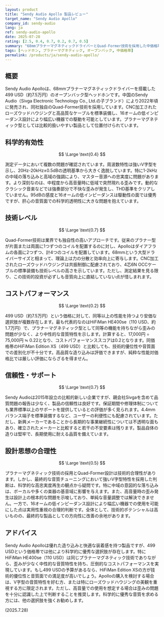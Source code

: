 ```yaml
---
layout: product
title: "Sendy Audio Apollo 製品レビュー"
target_name: "Sendy Audio Apollo"
company_id: sendy-audio
lang: ja
ref: sendy-audio-apollo
date: 2025-07-28
rating: [2.5, 0.4, 0.7, 0.2, 0.7, 0.5]
summary: "68mmプラナーマグネティックドライバーとQuad-Former技術を採用した中価格帯ヘッドホン。優れた造り込みと快適性を持つが、高音量時の歪みや強いV字型音質特性により科学的有効性に課題を抱える。"
tags: [ヘッドホン, プラナーマグネティック, オープンバック, 中価格帯]
permalink: /products/ja/sendy-audio-apollo/
---
```


## 概要

Sendy Audio Apolloは、68mmプラナーマグネティックドライバーを搭載した499 USD（約7.5万円）のオープンバック型ヘッドホンです。中国のSendy Audio（Sivga Electronic Technology Co., Ltd.の子ブランド）により2022年頃に発売され、同社独自のQuad-Former技術を採用しています。CNC加工されたローズウッドハウジングと高品質なケーブルを標準装備し、16オームの低インピーダンス設計により幅広い機器での駆動を可能としています。プラナーマグネティック型としては比較的扱いやすい製品として位置付けられています。

## 科学的有効性

$$ \Large \text{0.4} $$

測定データにおいて複数の問題が確認されています。周波数特性は強いV字型を示し、20Hz-20kHz±0.5dBの透明基準から大きく逸脱しています。特に1-2kHzの中域の落ち込みと高域の強調により、マスター音源への忠実度に問題があります。より深刻なのは、中程度から高音量時に低域で突然現れる歪みです。動的なクラシック音楽などでは強奏部分で不快な歪みが発生し、THD基準をクリアしていません。95dBの感度と16オームの低インピーダンスは駆動性の面では優秀ですが、肝心の音質面での科学的透明性に大きな問題を抱えています。

## 技術レベル

$$ \Large \text{0.7} $$

Quad-Former技術は業界でも独自性の高いアプローチです。従来のプラナー型が片面または両面に1つずつのコイルを配置するのに対し、Apolloはダイアフラムの各面に2つずつ、計4つのコイルを配置しています。68mmという大型ドライバーサイズと相まって、理論上は力の分散と効率向上に寄与します。CNC加工されたローズウッドハウジングは共振制御に配慮されており、4芯6N OCCケーブルの標準装備も技術レベルの高さを示しています。ただし、測定結果を見る限り、この技術的投資が必ずしも音質向上に直結していない点が惜しまれます。

## コストパフォーマンス

$$ \Large \text{0.2} $$

499 USD（約7.5万円）という価格に対して、同等以上の性能を持つより安価な選択肢が複数存在します。最も代表的なのはHiFiMan HE400se（110 USD、約1.7万円）で、プラナーマグネティック型として同等の機能を持ちながら歪みの問題が少なく、より中性的な音質特性を示します。計算すると、17,000円 ÷ 75,000円 ≒ 0.22となり、コストパフォーマンススコアは0.2となります。同価格帯のHiFiMan Edition XS（499 USD）と比較しても、技術的優位性や音質面での差別化が不十分です。高品質な造り込みは評価できますが、純粋な性能対価格比では厳しい評価にならざるを得ません。

## 信頼性・サポート

$$ \Large \text{0.7} $$

Sendy Audioは2015年設立の比較的新しい企業ですが、親会社Sivgaを含めて品質問題の報告は少なく、製品の信頼性は良好です。保証期間や修理体制についても業界標準以上のサポートを提供しているとの評価が多く見られます。4.4mmバランス端子を標準装備するなど、ユーザーの利便性にも配慮されています。ただし、新興メーカーであることから長期的な事業継続性については不透明な面もあり、確立されたメーカーと比較すると若干の不安要素は残ります。製品自体の造りは堅牢で、長期使用に耐える品質を備えています。

## 設計思想の合理性

$$ \Large \text{0.5} $$

プラナーマグネティック技術の採用とQuad-Former設計は技術的合理性があります。しかし、最終的な音質チューニングにおいて強いV字型特性を採用した判断は、科学的な高忠実度再生の観点から疑問です。特に中域の意図的な落ち込みは、ボーカルや多くの楽器の基音域に影響を与えます。また、高音量時の歪み発生は設計上の根本的な問題を示唆しており、単純な音量調整では解決できません。一方で、16オームの低インピーダンス設計により幅広い機器での使用を可能にした点は実用性重視の合理的判断です。全体として、技術的ポテンシャルは高いものの、最終的な製品としての方向性に改善の余地があります。

## アドバイス

Sendy Audio Apolloは優れた造り込みと快適な装着感を持つ製品ですが、499 USDという価格帯では他により科学的に優秀な選択肢が存在します。特にHiFiMan HE400se（110 USD）は同じプラナーマグネティック技術でありながら、歪みが少なく中性的な音質特性を持ち、圧倒的なコストパフォーマンスを実現しています。もし499 USDの予算があるなら、HiFiMan Edition XSの方が技術的優位性と音質面での満足度が高いでしょう。Apolloの購入を検討する場合は、V字型の音質特性を好む方、または特にローズウッドハウジングの美観を重視する方に限定されます。ただし、高音量での使用を想定する場合は歪みの問題を十分に認識した上で判断することを推奨します。科学的に優秀な音質を求める方には、他の選択肢を強くお勧めします。

(2025.7.28)
